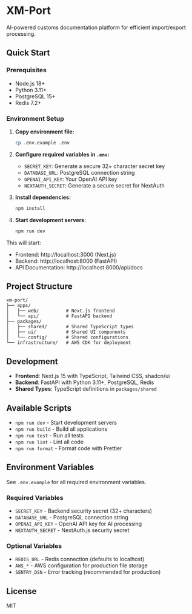 # XM-Port

AI-powered customs documentation platform for efficient import/export processing.

## Quick Start

### Prerequisites

- Node.js 18+
- Python 3.11+
- PostgreSQL 15+
- Redis 7.2+

### Environment Setup

1. **Copy environment file:**
   ```bash
   cp .env.example .env
   ```

2. **Configure required variables in `.env`:**
   - `SECRET_KEY`: Generate a secure 32+ character secret key
   - `DATABASE_URL`: PostgreSQL connection string
   - `OPENAI_API_KEY`: Your OpenAI API key
   - `NEXTAUTH_SECRET`: Generate a secure secret for NextAuth

3. **Install dependencies:**
   ```bash
   npm install
   ```

4. **Start development servers:**
   ```bash
   npm run dev
   ```

This will start:
- Frontend: http://localhost:3000 (Next.js)
- Backend: http://localhost:8000 (FastAPI)
- API Documentation: http://localhost:8000/api/docs

## Project Structure

```
xm-port/
├── apps/
│   ├── web/          # Next.js frontend
│   └── api/          # FastAPI backend
├── packages/
│   ├── shared/       # Shared TypeScript types
│   ├── ui/           # Shared UI components
│   └── config/       # Shared configurations
└── infrastructure/   # AWS CDK for deployment
```

## Development

- **Frontend**: Next.js 15 with TypeScript, Tailwind CSS, shadcn/ui
- **Backend**: FastAPI with Python 3.11+, PostgreSQL, Redis
- **Shared Types**: TypeScript definitions in `packages/shared`

## Available Scripts

- `npm run dev` - Start development servers
- `npm run build` - Build all applications
- `npm run test` - Run all tests
- `npm run lint` - Lint all code
- `npm run format` - Format code with Prettier

## Environment Variables

See `.env.example` for all required environment variables.

### Required Variables

- `SECRET_KEY` - Backend security secret (32+ characters)
- `DATABASE_URL` - PostgreSQL connection string
- `OPENAI_API_KEY` - OpenAI API key for AI processing
- `NEXTAUTH_SECRET` - NextAuth.js security secret

### Optional Variables

- `REDIS_URL` - Redis connection (defaults to localhost)
- `AWS_*` - AWS configuration for production file storage
- `SENTRY_DSN` - Error tracking (recommended for production)

## License

MIT